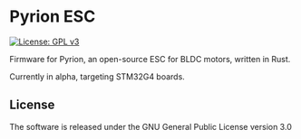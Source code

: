 # Pyrion ESC

[![License: GPL v3](https://img.shields.io/badge/License-GPLv3-blue.svg)](https://www.gnu.org/licenses/gpl-3.0.html)

Firmware for Pyrion, an open-source ESC for BLDC motors, written in Rust.

Currently in alpha, targeting STM32G4 boards.

## License

The software is released under the GNU General Public License version 3.0